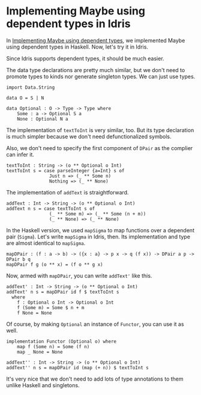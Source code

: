# Implementing Maybe using dependent types in Idris

In [Implementing Maybe using dependent types](../../2020/11/dependent_maybe.html), we implemented Maybe using dependent types in Haskell. Now, let's try it in Idris.

Since Idris supports dependent types, it should be much easier.

The data type declarations are pretty much similar, but we don't need to promote types to kinds nor generate singleton types. We can just use types.

```
import Data.String

data O = S | N

data Optional : O -> Type -> Type where
    Some : a -> Optional S a
    None : Optional N a
```

The implementation of `textToInt` is very similar, too. But its type declaration is much simpler because we don't need defunctionalized symbols.

Also, we don't need to specify the first component of `DPair` as the complier can infer it.

```
textToInt : String -> (o ** Optional o Int)
textToInt s = case parseInteger {a=Int} s of
                Just n => (_ ** Some n)
                Nothing => (_ ** None)
```

The implementation of `addText` is straightforward.

```
addText : Int -> String -> (o ** Optional o Int)
addText n s = case textToInt s of
                (_ ** Some m) => (_ ** Some (n + m))
                (_ ** None) => (_ ** None)
```

In the Haskell version, we used `mapSigma` to map functions over a dependent pair (`Sigma`). Let's write `mapSigma` in Idris, then. Its implementation and type are almost identical to `mapSigma`.

```
mapDPair : (f : a -> b) -> ({x : a} -> p x -> q (f x)) -> DPair a p -> DPair b q
mapDPair f g (o ** x) = (f o ** g x)
```

Now, armed with `mapDPair`, you can write `addText'` like this.

```
addText' : Int -> String -> (o ** Optional o Int)
addText' n s = mapDPair id f $ textToInt s
  where
    f : Optional o Int -> Optional o Int
    f (Some m) = Some $ n + m
    f None = None
```

Of course, by making `Optional` an instance of `Functor`, you can use it as well.

```
implementation Functor (Optional o) where
    map f (Some n) = Some (f n)
    map _ None = None

addText'' : Int -> String -> (o ** Optional o Int)
addText'' n s = mapDPair id (map (+ n)) $ textToInt s
```

It's very nice that we don't need to add lots of type annotations to them unlike Haskell and singletons.
